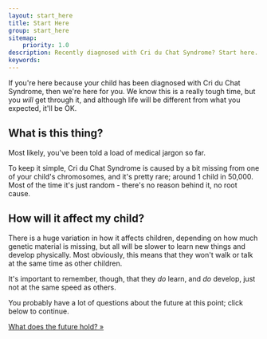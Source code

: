 ```yaml
---
layout: start_here
title: Start Here
group: start_here
sitemap:
    priority: 1.0
description: Recently diagnosed with Cri du Chat Syndrome? Start here.
keywords:
---
```


If you're here because your child has been diagnosed with Cri du Chat Syndrome, then
we're here for you. We know this is a really tough time, but you <em>will</em> get through it, and
although life will be different from what you expected, it'll be OK.

## What is this thing?

Most likely, you've been told a load of medical jargon so far. 

To keep it simple, Cri du Chat Syndrome is caused by a bit missing from one of your 
child's chromosomes, and it's pretty rare; around 1 child in 50,000. Most of the time
it's just random - there's no reason behind it, no root cause.

## How will it affect my child?

There is a huge variation in how it affects children, depending on how much genetic 
material is missing, but all will be slower to learn new things and develop physically.
Most obviously, this means that they won't walk or talk at the same time as other 
children. 

It's important to remember, though, that they <em>do</em> learn, and <em>do</em> develop,
just not at the same speed as others.

You probably have a lot of questions about the future at this point; click below to continue.

<a href='future.html' class='btn btn-primary'>What does the future hold? »</a>